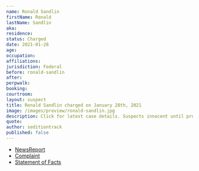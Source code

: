 ```yaml
---
name: Ronald Sandlin
firstName: Ronald
lastName: Sandlin
aka:
residence: 
status: Charged
date: 2021-01-28
age: 
occupation:
affiliations:
jurisdiction: Federal
before: ronald-sandlin
after:
perpwalk:
booking: 
courtroom:
layout: suspect
title: Ronald Sandlin charged on January 28th, 2021
image: /images/preview/ronald-sandlin.jpg
description: Click for latest case details. Suspects innocent until proven guilty.
quote:
author: seditiontrack
published: false
---
```


- [NewsReport]()
- [Complaint](https://www.justice.gov/opa/page/file/1362396/download)
- [Statement of Facts](https://www.justice.gov/opa/page/file/1362396/download)
